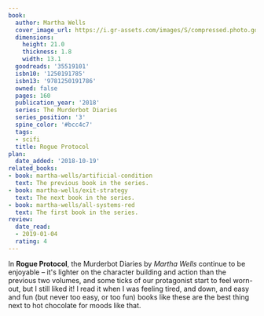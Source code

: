 ```yaml
---
book:
  author: Martha Wells
  cover_image_url: https://i.gr-assets.com/images/S/compressed.photo.goodreads.com/books/1506001607l/35519101.jpg
  dimensions:
    height: 21.0
    thickness: 1.8
    width: 13.1
  goodreads: '35519101'
  isbn10: '1250191785'
  isbn13: '9781250191786'
  owned: false
  pages: 160
  publication_year: '2018'
  series: The Murderbot Diaries
  series_position: '3'
  spine_color: '#bcc4c7'
  tags:
  - scifi
  title: Rogue Protocol
plan:
  date_added: '2018-10-19'
related_books:
- book: martha-wells/artificial-condition
  text: The previous book in the series.
- book: martha-wells/exit-strategy
  text: The next book in the series.
- book: martha-wells/all-systems-red
  text: The first book in the series.
review:
  date_read:
  - 2019-01-04
  rating: 4
---
```


In **Rogue Protocol**, the Murderbot Diaries by *Martha Wells* continue to be enjoyable – it's lighter on the character building and action than the previous two volumes, and some ticks of our protagonist start to feel worn-out, but I still liked it! I read it when I was feeling tired, and down, and easy and fun (but never too easy, or too fun) books like these are the best thing next to hot chocolate for moods like that.
